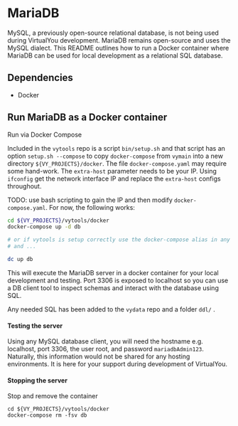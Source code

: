 # MariaDB
MySQL, a previously open-source relational database, is not being used during 
VirtualYou development. MariaDB remains open-source and uses the MySQL dialect. 
This README outlines how to run a Docker container where MariaDB can be used 
for local development as a relational SQL database.

## Dependencies
- Docker

## Run MariaDB as a Docker container

Run via Docker Compose

Included in the `vytools` repo is a script `bin/setup.sh` and that script has an
option `setup.sh --compose` to copy `docker-compose` from `vymain` into a new 
directory `${VY_PROJECTS}/docker`. The file `docker-compose.yaml` may require some
hand-work. The `extra-host` parameter needs to be your IP. Using `ifconfig` get
the network interface IP and replace the `extra-host` configs throughout. 

TODO: use bash scripting to gain the IP and then modify `docker-compose.yaml`. For
now, the following works:
```bash
cd ${VY_PROJECTS}/vytools/docker
docker-compose up -d db

# or if vytools is setup correctly use the docker-compose alias in any folder
# and ...

dc up db
```

This will execute the MariaDB server in a docker container for your local 
development and testing. Port 3306 is exposed to localhost so you can use
a DB client tool to inspect schemas and interact with the database using SQL.

Any needed SQL has been added to the `vydata` repo and a folder `ddl/` . 

#### Testing the server
Using any MySQL database client, you will need the hostname e.g. localhost, 
port 3306, the user root, and password `mariadbAdmin123`. Naturally, this 
information would not be shared for any hosting environments. It is here for 
your support during development of VirtualYou.

#### Stopping the server

Stop and remove the container
```
cd ${VY_PROJECTS}/vytools/docker
docker-compose rm -fsv db
```


